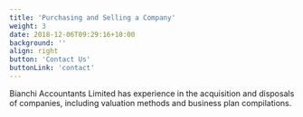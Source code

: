 ```yaml
---
title: 'Purchasing and Selling a Company'
weight: 3
date: 2018-12-06T09:29:16+10:00
background: ''
align: right
button: 'Contact Us'
buttonLink: 'contact'
---
```


Bianchi Accountants Limited has experience in the acquisition and disposals of companies, including valuation methods and business plan compilations.
